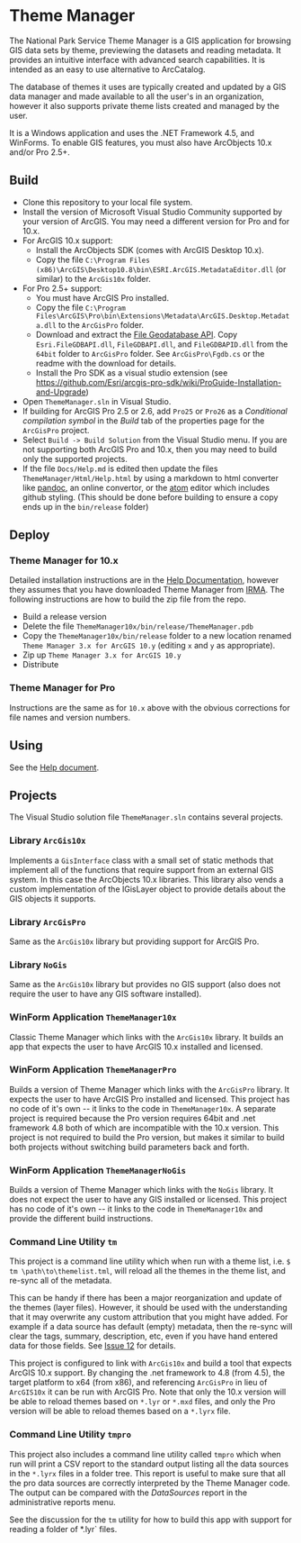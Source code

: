 # Theme Manager

The National Park Service Theme Manager is a GIS application for browsing
GIS data sets by theme, previewing the datasets and reading metadata.
It provides an intuitive interface with advanced search capabilities.
It is intended as an easy to use alternative to ArcCatalog.

The database of themes it uses are typically created and updated by a GIS
data manager and made available to all the user's in an organization,
however it also supports private theme lists created and managed by the user.

It is a Windows application and uses the .NET Framework 4.5, and WinForms.  To
enable GIS features, you must also have ArcObjects 10.x and/or Pro 2.5+.

## Build

* Clone this repository to your local file system.
* Install the version of Microsoft Visual Studio Community supported by your
version of ArcGIS. You may need a different version for Pro and for 10.x.
* For ArcGIS 10.x support:
  * Install the ArcObjects SDK (comes with ArcGIS Desktop 10.x).
  * Copy the file `C:\Program Files (x86)\ArcGIS\Desktop10.8\bin\ESRI.ArcGIS.MetadataEditor.dll`
    (or similar) to the `ArcGis10x` folder.
* For Pro 2.5+ support:
  * You must have ArcGIS Pro installed.
  * Copy the file `C:\Program Files\ArcGIS\Pro\bin\Extensions\Metadata\ArcGIS.Desktop.Metadata.dll`
    to the `ArcGisPro` folder.
  * Download and extract the [File Geodatabase API](https://github.com/Esri/file-geodatabase-api).
    Copy `Esri.FileGDBAPI.dll`, `FileGDBAPI.dll`, and `FileGDBAPID.dll` from
    the `64bit` folder to `ArcGisPro` folder.  See `ArcGisPro\Fgdb.cs` or the
    readme with the download for details.
  * Install the Pro SDK as a visual studio extension (see
  <https://github.com/Esri/arcgis-pro-sdk/wiki/ProGuide-Installation-and-Upgrade>)
* Open `ThemeManager.sln` in Visual Studio.
* If building for ArcGIS Pro 2.5 or 2.6, add `Pro25` or `Pro26` as a
  _Conditional compilation symbol_ in the _Build_ tab of the properties page
  for the `ArcGisPro` project.
* Select `Build -> Build Solution` from the Visual Studio menu.  If you are not
supporting both ArcGIS Pro and 10.x, then you may need to build only the supported
projects.
* If the file `Docs/Help.md` is edited then update the files
`ThemeManager/Html/Help.html` by using a markdown to html converter like
[pandoc](https://pandoc.org), an online convertor, or the
[atom](https://atom.io) editor which includes github styling.
(This should be done before building to ensure a copy ends up in the
`bin/release` folder)

## Deploy

### Theme Manager for 10.x

Detailed installation instructions are in the
[Help Documentation](https://github.com/AKROGIS/ThemeManager/blob/master/ThemeManager/Docs/Help.md#installation),
however they assumes that you have downloaded Theme Manager from
[IRMA](https://irma.nps.gov/DataStore/Reference/Profile/2188597).
The following instructions are how to build the zip file from the repo.

* Build a release version
* Delete the file `ThemeManager10x/bin/release/ThemeManager.pdb`
* Copy the `ThemeManager10x/bin/release`
folder to a new location renamed `Theme Manager 3.x for ArcGIS 10.y`
(editing `x` and `y` as appropriate).
* Zip up `Theme Manager 3.x for ArcGIS 10.y`
* Distribute

### Theme Manager for Pro

Instructions are the same as for `10.x` above with the obvious corrections
for file names and version numbers.

## Using

See the
[Help document](https://github.com/AKROGIS/ThemeManager/blob/master/Docs/Help.md#using-theme-manager).

## Projects

The Visual Studio solution file `ThemeManager.sln` contains several projects.

### Library `ArcGis10x`

Implements a `GisInterface` class with a small set of static methods that
implement all of the functions that require support from an external GIS
system.  In this case the ArcObjects 10.x libraries. This library also vends
a custom implementation of the IGisLayer object to provide details about the
GIS objects it supports.

### Library `ArcGisPro`

Same as the `ArcGis10x` library but providing support for ArcGIS Pro.

### Library `NoGis`

Same as the `ArcGis10x` library but provides no GIS support (also does not
require the user to have any GIS software installed).

### WinForm Application `ThemeManager10x`

Classic Theme Manager which links with the `ArcGis10x` library. It builds an
app that expects the user to have ArcGIS 10.x installed and licensed.

### WinForm Application `ThemeManagerPro`

Builds a version of Theme Manager which links with the `ArcGisPro` library. It
expects the user to have ArcGIS Pro installed and licensed. This project has
no code of it's own -- it links to the code in `ThemeManager10x`. A separate
project is required because the Pro version requires 64bit and .net framework
4.8 both of which are incompatible with the 10.x version.  This project is not
required to build the Pro version, but makes it similar to build both projects
without switching build parameters back and forth.

### WinForm Application `ThemeManagerNoGis`

Builds a version of Theme Manager which links with the `NoGis` library. It does
not expect the user to have any GIS installed or licensed. This project has
no code of it's own -- it links to the code in `ThemeManager10x` and provide
the different build instructions.

### Command Line Utility `tm`

This project is a command line utility which
when run with a theme list, i.e. `$ tm \path\to\themelist.tml`,
will reload all the themes in the theme list, and re-sync all
of the metadata.

This can be handy if there has been a major
reorganization and update of the themes (layer files).  However,
it should be used with the understanding that it may overwrite any
custom attribution that you might have added.  For example if a data
source has default (empty) metadata, then the re-sync will clear the
tags, summary, description, etc, even if you have hand entered data for
those fields.
See [Issue 12](https://github.com/AKROGIS/ThemeManager/issues/12) for details.

This project is configured to link with `ArcGis10x` and build a tool
that expects ArcGIS 10.x support. By changing the .net framework to 4.8 (from
4.5), the target platform to x64 (from x86), and referencing `ArcGisPro` in lieu
of `ArcGIS10x` it can be run with ArcGIS Pro.  Note that only the 10.x version
will be able to reload themes based on `*.lyr` or `*.mxd` files, and only the
Pro version will be able to reload themes based on a `*.lyrx` file.

### Command Line Utility `tmpro`

This project also includes a command line utility called `tmpro` which
when run will print a CSV report to the standard output listing all the data
sources in the `*.lyrx` files in a folder tree. This report is useful to make
sure that all the pro data sources are correctly interpreted by the Theme
Manager code.  The output can be compared with the _DataSources_ report in the
administrative reports menu.

See the discussion for the `tm` utility for how to build this app with support
for reading a folder of *.lyr` files.
